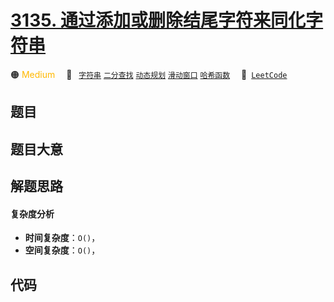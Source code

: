 # [3135. 通过添加或删除结尾字符来同化字符串](https://leetcode.com/problems/equalize-strings-by-adding-or-removing-characters-at-ends)

🟠 <font color=#ffb800>Medium</font>&emsp; 🔖&ensp; [`字符串`](/leetcode-js/outline/tag/string.md) [`二分查找`](/leetcode-js/outline/tag/binary-search.md) [`动态规划`](/leetcode-js/outline/tag/dynamic-programming.md) [`滑动窗口`](/leetcode-js/outline/tag/sliding-window.md) [`哈希函数`](/leetcode-js/outline/tag/hash-function.md)&emsp; 🔗&ensp;[`LeetCode`](https://leetcode.com/problems/equalize-strings-by-adding-or-removing-characters-at-ends)

## 题目




## 题目大意




## 解题思路

#### 复杂度分析

- **时间复杂度**：`O()`，
- **空间复杂度**：`O()`，

## 代码

```javascript

```